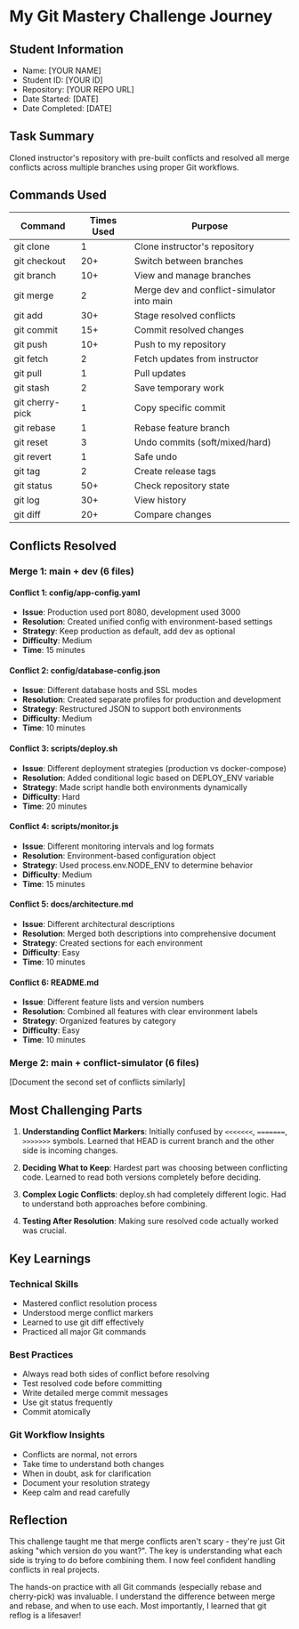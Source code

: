 # My Git Mastery Challenge Journey

## Student Information
- Name: [YOUR NAME]
- Student ID: [YOUR ID]
- Repository: [YOUR REPO URL]
- Date Started: [DATE]
- Date Completed: [DATE]

## Task Summary
Cloned instructor's repository with pre-built conflicts and resolved all 
merge conflicts across multiple branches using proper Git workflows.

## Commands Used

| Command | Times Used | Purpose |
|---------|------------|----------|
| git clone | 1 | Clone instructor's repository |
| git checkout | 20+ | Switch between branches |
| git branch | 10+ | View and manage branches |
| git merge | 2 | Merge dev and conflict-simulator into main |
| git add | 30+ | Stage resolved conflicts |
| git commit | 15+ | Commit resolved changes |
| git push | 10+ | Push to my repository |
| git fetch | 2 | Fetch updates from instructor |
| git pull | 1 | Pull updates |
| git stash | 2 | Save temporary work |
| git cherry-pick | 1 | Copy specific commit |
| git rebase | 1 | Rebase feature branch |
| git reset | 3 | Undo commits (soft/mixed/hard) |
| git revert | 1 | Safe undo |
| git tag | 2 | Create release tags |
| git status | 50+ | Check repository state |
| git log | 30+ | View history |
| git diff | 20+ | Compare changes |

## Conflicts Resolved

### Merge 1: main + dev (6 files)

#### Conflict 1: config/app-config.yaml
- **Issue**: Production used port 8080, development used 3000
- **Resolution**: Created unified config with environment-based settings
- **Strategy**: Keep production as default, add dev as optional
- **Difficulty**: Medium
- **Time**: 15 minutes

#### Conflict 2: config/database-config.json
- **Issue**: Different database hosts and SSL modes
- **Resolution**: Created separate profiles for production and development
- **Strategy**: Restructured JSON to support both environments
- **Difficulty**: Medium
- **Time**: 10 minutes

#### Conflict 3: scripts/deploy.sh
- **Issue**: Different deployment strategies (production vs docker-compose)
- **Resolution**: Added conditional logic based on DEPLOY_ENV variable
- **Strategy**: Made script handle both environments dynamically
- **Difficulty**: Hard
- **Time**: 20 minutes

#### Conflict 4: scripts/monitor.js
- **Issue**: Different monitoring intervals and log formats
- **Resolution**: Environment-based configuration object
- **Strategy**: Used process.env.NODE_ENV to determine behavior
- **Difficulty**: Medium
- **Time**: 15 minutes

#### Conflict 5: docs/architecture.md
- **Issue**: Different architectural descriptions
- **Resolution**: Merged both descriptions into comprehensive document
- **Strategy**: Created sections for each environment
- **Difficulty**: Easy
- **Time**: 10 minutes

#### Conflict 6: README.md
- **Issue**: Different feature lists and version numbers
- **Resolution**: Combined all features with clear environment labels
- **Strategy**: Organized features by category
- **Difficulty**: Easy
- **Time**: 10 minutes

### Merge 2: main + conflict-simulator (6 files)

[Document the second set of conflicts similarly]

## Most Challenging Parts

1. **Understanding Conflict Markers**: Initially confused by `<<<<<<<`, `=======`, `>>>>>>>` symbols. Learned that 
HEAD is current branch and the other side is incoming changes.

2. **Deciding What to Keep**: Hardest part was choosing between conflicting code. Learned to read both versions 
completely before deciding.

3. **Complex Logic Conflicts**: deploy.sh had completely different logic. Had to understand both approaches before 
combining.

4. **Testing After Resolution**: Making sure resolved code actually worked was crucial.

## Key Learnings

### Technical Skills
- Mastered conflict resolution process
- Understood merge conflict markers
- Learned to use git diff effectively
- Practiced all major Git commands

### Best Practices
- Always read both sides of conflict before resolving
- Test resolved code before committing
- Write detailed merge commit messages
- Use git status frequently
- Commit atomically

### Git Workflow Insights
- Conflicts are normal, not errors
- Take time to understand both changes
- When in doubt, ask for clarification
- Document your resolution strategy
- Keep calm and read carefully

## Reflection
This challenge taught me that merge conflicts aren't scary - they're 
just Git asking "which version do you want?". The key is understanding 
what each side is trying to do before combining them. I now feel 
confident handling conflicts in real projects.

The hands-on practice with all Git commands (especially rebase and 
cherry-pick) was invaluable. I understand the difference between merge 
and rebase, and when to use each. Most importantly, I learned that 
git reflog is a lifesaver!


